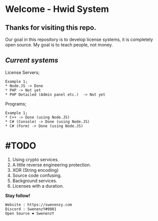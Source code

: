 
# Welcome - Hwid System

**Thanks for visiting this repo.**	
--
Our goal in this repository is to develop license systems, it is completely open source. My goal is to teach people, not money.

*Current systems*
-
License Servers;

	Example 1;
	* Node.JS -> Done 
	* PHP -> Not yet
	* PHP Detailed (Admin panel etc.)  -> Not yet
Programs;

	Example 1;
	* C++ -> Done (using Node.JS)
	* C# (Console) -> Done (using Node.JS)
	* C# (Form) -> Done (using Node.JS)

#  #TODO

 1. Using crypto services.
 2. A little reverse engineering protection.
 3. XOR (String encoding)
 4. Source code confusing.
 5. Background services.
 6. Licenses with a duration.

**Stay follow!**

    Website : https://swenenzy.com
    Discord : SwenenzY#0001
    Open Source ❤️ SwenenzY

